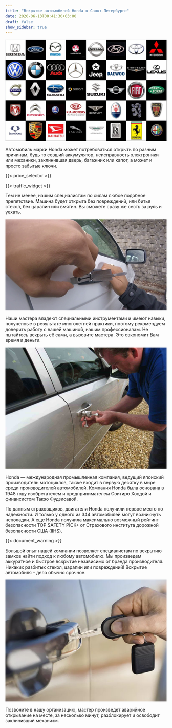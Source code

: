 ```yaml
---
title: "Вскрытие автомобилей Honda в Санкт-Петербурге"
date: 2020-06-13T00:41:30+03:00
draft: false
show_sidebar: true
---
```


![логотипы авто](../car_logo.jpg)

Автомобиль марки Honda может потребоваться открыть по разным причинам, будь то севший аккумулятор, неисправность электроники или механики, заклинившая дверь, багажник или капот, а может и просто забытые ключи. 

{{< price_selector >}}

{{< traffic_widget >}}

Тем не менее, нашим специалистам по силам любое подобное препятствие. Машина будет открыта без повреждений, или битья стекол, без царапин или вмятин. Вы сможете сразу же сесть за руль и уехать.

![вскрытие машины без повреждений](../car.jpg)

Наши мастера владеют специальными инструментами и имеют навыки, полученные в результате многолетней практики, поэтому рекомендуем доверить работу с вашей машиной, нашим профессионалам. Не пытайтесь вскрыть её сами, а вызовите мастера. Это сэкономит Вам время и деньги.

![процесс вскртия авто](../car_open.jpg)

Honda — международная промышленная компания, ведущий японский производитель мотоциклов, также входит в первую десятку в мире среди производителей автомобилей. Компания Honda была основана в 1948 году изобретателем и предпринимателем Соитиро Хондой и финансистом Такэо Фудзисавой. 

По данным страховщиков, двигатели Honda получили первое место по надежности. И только у одного из 344 автомобилей могут возникнуть неполадки. А еще Honda получила максимально возможный рейтинг безопасности TOP SAFETY PICK+ от Страхового института дорожной безопасности США (IIHS).

{{< document_warning >}}

Большой опыт нашей компании позволяет специалистам по вскрытию замков найти подход к любому автомобилю. Мы произведем аккуратное и быстрое вскрытие независимо от брэнда производителя. Никаких разбитых стекол, царапин или повреждений! Вскрытие автомобиля – дело обычно срочное. 

![ключ от авто](../car_key.jpg)

Позвоните в нашу организацию, мастер произведет аварийное открывание на месте, за несколько минут, разблокирует и освободит заклинивший механизм.
